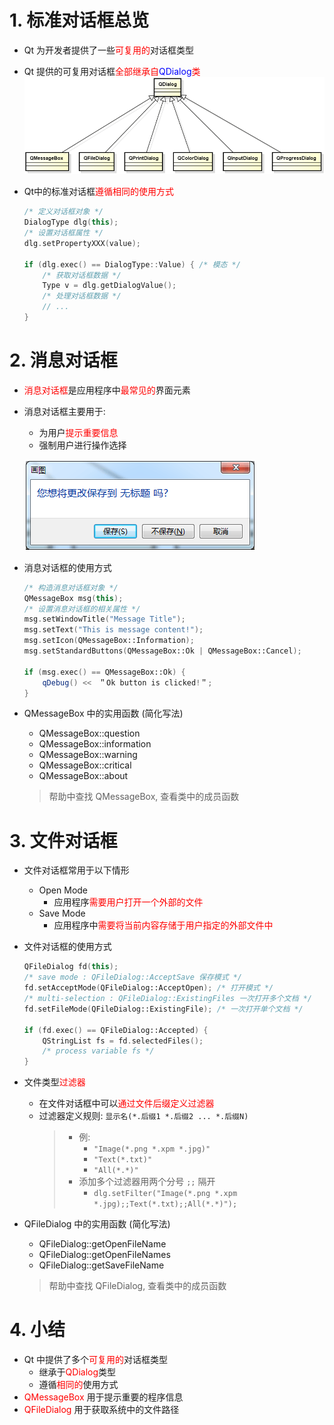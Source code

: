 # 1. 标准对话框总览
- Qt 为开发者提供了一些<font color=red>可复用的</font>对话框类型
- Qt 提供的可复用对话框<font color=red>全部继承自<font color=blue>QDialog</font>类</font>
    ![](vx_images/019_1.png)
- Qt中的标准对话框<font color=red>遵循相同的使用方式</font>

    ```cpp
    /* 定义对话框对象 */
    DialogType dlg(this);
    /* 设置对话框属性 */
    dlg.setPropertyXXX(value);

    if (dlg.exec() == DialogType::Value) { /* 模态 */
        /* 获取对话框数据 */
        Type v = dlg.getDialogValue();
        /* 处理对话框数据 */
        // ...
    }
    ```

# 2. 消息对话框
- <font color=red>消息对话框</font>是应用程序中<font color=red>最常见的</font>界面元素
- 消息对话框主要用于:
    - 为用户<font color=red>提示重要信息</font>
    - 强制用户进行操作选择

    ![](vx_images/019_2.png)

- 消息对话框的使用方式

    ```cpp
    /* 构造消息对话框对象 */
    QMessageBox msg(this);
    /* 设置消息对话框的相关属性 */
    msg.setWindowTitle("Message Title");
    msg.setText("This is message content!");
    msg.setIcon(QMessageBox::Information);
    msg.setStandardButtons(QMessageBox::Ok | QMessageBox::Cancel);

    if (msg.exec() == QMessageBox::Ok) {
        qDebug() <<　＂Ok button is clicked!＂;
    }
    ```

- QMessageBox 中的实用函数 (简化写法)
    - QMessageBox::question
    - QMessageBox::information
    - QMessageBox::warning
    - QMessageBox::critical
    - QMessageBox::about
    > 帮助中查找 QMessageBox, 查看类中的成员函数
# 3. 文件对话框
- 文件对话框常用于以下情形
    - Open Mode
        - 应用程序<font color=red>需要用户打开一个外部的文件</font>
    - Save Mode
        - 应用程序中<font color=red>需要将当前内容存储于用户指定的外部文件中</font>

- 文件对话框的使用方式

    ```cpp
    QFileDialog fd(this);
    /* save mode : QFileDialog::AcceptSave 保存模式 */
    fd.setAcceptMode(QFileDialog::AcceptOpen); /* 打开模式 */
    /* multi-selection : QFileDialog::ExistingFiles 一次打开多个文档 */
    fd.setFileMode(QFileDialog::ExistingFile); /* 一次打开单个文档 */

    if (fd.exec() == QFileDialog::Accepted) {
        QStringList fs = fd.selectedFiles();
        /* process variable fs */
    }
    ```
- 文件类型<font color=red>过滤器</font>
    - 在文件对话框中可以<font color=red>通过文件后缀定义过滤器</font>
    - 过滤器定义规则:
        `显示名(*.后缀1 *.后缀2 ... *.后缀N)`
        > - 例:
        >     - `"Image(*.png *.xpm *.jpg)"`
        >     - `"Text(*.txt)"`
        >     - `"All(*.*)"`
        > - 添加多个过滤器用两个分号 `;;` 隔开
        >     - `dlg.setFilter("Image(*.png *.xpm *.jpg);;Text(*.txt);;All(*.*)");`

- QFileDialog 中的实用函数 (简化写法)
    - QFileDialog::getOpenFileName
    - QFileDialog::getOpenFileNames
    - QFileDialog::getSaveFileName
    > 帮助中查找 QFileDialog, 查看类中的成员函数
# 4. 小结
- Qt 中提供了多个<font color=red>可复用的</font>对话框类型
    - 继承于<font color=red>QDialog</font>类型
    - 遵循<font color=red>相同的</font>使用方式
- <font color=red>QMessageBox</font> 用于提示重要的程序信息
- <font color=red>QFileDialog</font> 用于获取系统中的文件路径